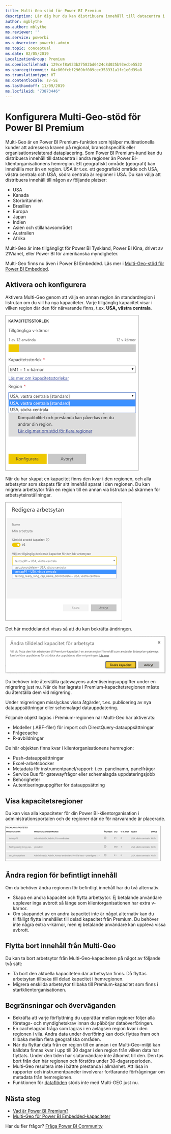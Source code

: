 ```yaml
---
title: Multi-Geo-stöd för Power BI Premium
description: Lär dig hur du kan distribuera innehåll till datacentra i andra regioner än Power BI-klientorganisationens hemregion.
author: mgblythe
ms.author: mblythe
ms.reviewer: ''
ms.service: powerbi
ms.subservice: powerbi-admin
ms.topic: conceptual
ms.date: 02/05/2019
LocalizationGroup: Premium
ms.openlocfilehash: 129cef8a923b27582bd6424c8d025b93ecbe5532
ms.sourcegitcommit: 64c860fcbf2969bf089cec358331a1fc1e0d39a8
ms.translationtype: HT
ms.contentlocale: sv-SE
ms.lasthandoff: 11/09/2019
ms.locfileid: "73873446"
---
```

# <a name="configure-multi-geo-support-for-power-bi-premium"></a>Konfigurera Multi-Geo-stöd för Power BI Premium

Multi-Geo är en Power BI Premium-funktion som hjälper multinationella kunder att adressera kraven på regional, branschspecifik eller organisationsrelaterad dataplacering. Som Power BI Premium-kund kan du distribuera innehåll till datacentra i andra regioner än Power BI-klientorganisationens hemregion. Ett geografiskt område (geografi) kan innehålla mer än en region. USA är t.ex. ett geografiskt område och USA, västra centrala och USA, södra centrala är regioner i USA. Du kan välja att distribuera innehåll till någon av följande platser:

- USA
- Kanada
- Storbritannien
- Brasilien
- Europa
- Japan
- Indien
- Asien och stillahavsområdet
- Australien
- Afrika

Multi-Geo är inte tillgängligt för Power BI Tyskland, Power BI Kina, drivet av 21Vianet, eller Power BI för amerikanska myndigheter.

Multi-Geo finns nu även i Power BI Embedded. Läs mer i [Multi-Geo-stöd för Power BI Embedded](developer/embedded-multi-geo.md).

## <a name="enable-and-configure"></a>Aktivera och konfigurera

Aktivera Multi-Geo genom att välja en annan region än standardregion i listrutan om du vill ha nya kapaciteter.  Varje tillgänglig kapacitet visar i vilken region där den för närvarande finns, t.ex. **USA, västra centrala**.

![Kapacitetsstorlek: välj en region. Power BI med Multi-Geo](media/service-admin-premium-multi-geo/power-bi-multi-geo-capacity-size.png)

När du har skapat en kapacitet finns den kvar i den regionen, och alla arbetsytor som skapats får sitt innehåll sparat i den regionen. Du kan migrera arbetsytor från en region till en annan via listrutan på skärmen för arbetsyteinställningar.

![Redigera arbetsyta: Välj en tillgänglig kapacitet. Power BI med Multi-Geo](media/service-admin-premium-multi-geo/power-bi-multi-geo-edit-workspace.png)

Det här meddelandet visas så att du kan bekräfta ändringen.

![Bekräftelse av ändring av tilldelad arbetsyta](media/service-admin-premium-multi-geo/power-bi-multi-geo-change-assigned-workspace-capacity.png)

Du behöver inte återställa gatewayens autentiseringsuppgifter under en migrering just nu.  När de har lagrats i Premium-kapacitetsregionen måste du återställa dem vid migrering.

Under migreringen misslyckas vissa åtgärder, t.ex. publicering av nya datauppsättningar eller schemalagd datauppdatering.  

Följande objekt lagras i Premium-regionen när Multi-Geo har aktiverats:

- Modeller (.ABF-filer) för import och DirectQuery-datauppsättningar
- Frågecache
- R-avbildningar

De här objekten finns kvar i klientorganisationens hemregion:

- Push-datauppsättningar
- Excel-arbetsböcker
- Metadata för instrumentpanel/rapport: t.ex. panelnamn, panelfrågor
- Service Bus för gatewayfrågor eller schemalagda uppdateringsjobb
- Behörigheter
- Autentiseringsuppgifter för datauppsättning

## <a name="view-capacity-regions"></a>Visa kapacitetsregioner

Du kan visa alla kapaciteter för din Power BI-klientorganisation i administrationsportalen och de regioner där de för närvarande är placerade.

![Visa premiumkapaciteter](media/service-admin-premium-multi-geo/power-bi-multi-geo-premium-capacities.png) 

## <a name="change-the-region-for-existing-content"></a>Ändra region för befintligt innehåll

Om du behöver ändra regionen för befintligt innehåll har du två alternativ.

- Skapa en andra kapacitet och flytta arbetsytor. Ej betalande användare upplever inga avbrott så länge som klientorganisationen har extra v-kärnor.
- Om skapandet av en andra kapacitet inte är något alternativ kan du tillfälligt flytta innehållet till delad kapacitet från Premium. Du behöver inte några extra v-kärnor, men ej betalande användare kan uppleva vissa avbrott.

## <a name="move-content-out-of-multi-geo"></a>Flytta bort innehåll från Multi-Geo  

Du kan ta bort arbetsytor från Multi-Geo-kapaciteten på något av följande två sätt:

- Ta bort den aktuella kapaciteten där arbetsytan finns.  Då flyttas arbetsytan tillbaka till delad kapacitet i hemregionen.
- Migrera enskilda arbetsytor tillbaka till Premium-kapacitet som finns i startklientorganisationen.

## <a name="limitations-and-considerations"></a>Begränsningar och överväganden

- Bekräfta att varje förflyttning du upprättar mellan regioner följer alla företags- och myndighetskrav innan du påbörjar dataöverföringen.
- En cachelagrad fråga som lagras i en avlägsen region kvar i den regionen i vila. Andra data under överföring kan dock flyttas fram och tillbaka mellan flera geografiska områden.
- När du flyttar data från en region till en annan i en Multi-Geo-miljö kan källdata finnas kvar i upp till 30 dagar i den region från vilken data har flyttats. Under den tiden har slutanvändare inte åtkomst till den. Den tas bort från den här regionen och förstörs under 30-dagarsperioden.
- Multi-Geo resultera inte i bättre prestanda i allmänhet. Att läsa in rapporter och instrumentpaneler involverar fortfarande förfrågningar om metadata från hemregionen.
- Funktionen för [dataflöden](service-dataflows-overview.md) stöds inte med Multi-GEO just nu.

## <a name="next-steps"></a>Nästa steg

- [Vad är Power BI Premium?](service-premium-what-is.md)
- [Multi-Geo för Power BI Embedded-kapaciteter](developer/embedded-multi-geo.md)

Har du fler frågor? [Fråga Power BI Community](https://community.powerbi.com/)
